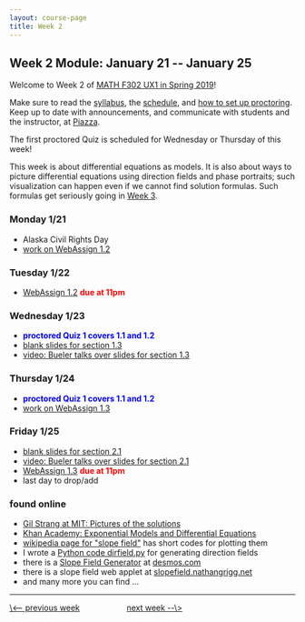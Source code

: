 ```yaml
---
layout: course-page
title: Week 2
---
```


## Week 2 Module: January 21 -- January 25

Welcome to Week 2 of [MATH F302 UX1 in Spring 2019](index.html)!

Make sure to read the [syllabus](syllabus.pdf), the [schedule](schedule.pdf), and [how to set up proctoring](proctoring.pdf).  Keep up to date with announcements, and communicate with students and the instructor, at [Piazza](https://piazza.com/uaf/spring2019/math302ux1/home).

The first proctored Quiz is scheduled for Wednesday or Thursday of this week!

This week is about differential equations as models.  It is also about ways to picture differential equations using direction fields and phase portraits; such visualization can happen even if we cannot find solution formulas.  Such formulas get seriously going in [Week 3](week3).

### Monday 1/21
* Alaska Civil Rights Day
* [work on WebAssign 1.2](https://www.webassign.net/)

### Tuesday 1/22
* [WebAssign 1.2](https://www.webassign.net/) <span style="color:red">**due at 11pm**</span>

### Wednesday 1/23
* <span style="color:blue">**proctored Quiz 1 covers 1.1 and 1.2**</span>
* [blank slides for section 1.3](assets/slides/1-3.pdf)
* [video: Bueler talks over slides for section 1.3](https://drive.explaineverything.com/thecode/XJLMBWB)

### Thursday 1/24
* <span style="color:blue">**proctored Quiz 1 covers 1.1 and 1.2**</span>
* [work on WebAssign 1.3](https://www.webassign.net/)

### Friday 1/25
* [blank slides for section 2.1](assets/slides/2-1.pdf)
* [video: Bueler talks over slides for section 2.1](https://drive.explaineverything.com/thecode/BECRMSX)
* [WebAssign 1.3](https://www.webassign.net/) <span style="color:red">**due at 11pm**</span>
* last day to drop/add

### found online
* [Gil Strang at MIT: Pictures of the solutions](https://www.youtube.com/watch?v=cDfWtSqGiBY)
* [Khan Academy: Exponential Models and Differential Equations](https://www.khanacademy.org/math/ap-calculus-ab/ab-differential-equations-new/ab-7-8/v/modeling-population-with-simple-differential-equation)
* [wikipedia page for "slope field"](https://en.wikipedia.org/wiki/Slope_field) has short codes for plotting them
* I wrote a [Python code dirfield.py](other) for generating direction fields
* there is a [Slope Field Generator](https://www.desmos.com/calculator/p7vd3cdmei) at [desmos.com](https://www.desmos.com)
* there is a slope field web applet at [slopefield.nathangrigg.net](http://slopefield.nathangrigg.net/)
* and many more you can find ...

<hr>
<a align="left" href="week1">\<-- previous week</a>  &nbsp; &nbsp; &nbsp; &nbsp; &nbsp; &nbsp; &nbsp; &nbsp; &nbsp; &nbsp; <a align="right" href="week3">next week --\></a>
